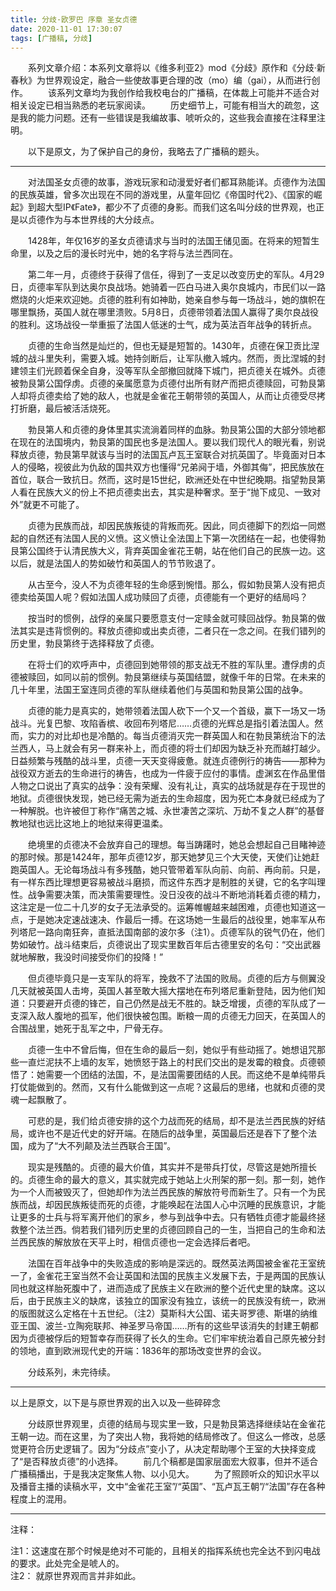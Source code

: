 ```yaml
---
title: 分歧·欧罗巴 序章 圣女贞德
date: 2020-11-01 17:30:07
tags: [广播稿, 分歧]
---
```


　　系列文章介绍：本系列文章将以《维多利亚2》mod《分歧》原作和《分歧·新春秋》为世界观设定，融合一些使故事更合理的改（mo）编（gai），从而进行创作。
　　该系列文章均为我创作给我校电台的广播稿，在体裁上可能并不适合对相关设定已相当熟悉的老玩家阅读。
　　历史细节上，可能有相当大的疏忽，这是我的能力问题。还有一些错误是我编故事、唬听众的，这些我会直接在注释里注明。

<!--more-->

　　以下是原文，为了保护自己的身份，我略去了广播稿的题头。

---

　　对法国圣女贞德的故事，游戏玩家和动漫爱好者们都耳熟能详。贞德作为法国的民族英雄，曾多次出现在不同的游戏里，从童年回忆《帝国时代2》、《国家的崛起》到超大型IP《Fate》，都少不了贞德的身影。而我们这名叫分歧的世界观，也正是以贞德作为与本世界线的大分歧点。

　　1428年，年仅16岁的圣女贞德请求与当时的法国王储见面。在将来的短暂生命里，以及之后的漫长时光中，她的名字将与法兰西同在。

　　第二年一月，贞德终于获得了信任，得到了一支足以改变历史的军队。4月29日，贞德率军队到达奥尔良战场。她骑着一匹白马进入奥尔良城内，市民们以一路燃烧的火炬来欢迎她。贞德的胜利有如神助，她亲自参与每一场战斗，她的旗帜在哪里飘扬，英国人就在哪里溃败。5月8日，贞德带领着法国人赢得了奥尔良战役的胜利。这场战役一举重振了法国人低迷的士气，成为英法百年战争的转折点。

　　贞德的生命当然是灿烂的，但也无疑是短暂的。1430年，贞德在保卫贡比涅城的战斗里失利，需要入城。她持剑断后，让军队撤入城内。然而，贡比涅城的封建领主们光顾着保全自身，没等军队全部撤回就降下城门，把贞德关在城外。贞德被勃艮第公国俘虏。贞德的亲属愿意为贞德付出所有财产而把贞德赎回，可勃艮第人却将贞德卖给了她的敌人，也就是金雀花王朝带领的英国人，从而让贞德受尽拷打折磨，最后被活活烧死。

　　勃艮第人和贞德的身体里其实流淌着同样的血脉。勃艮第公国的大部分领地都在现在的法国境内，勃艮第的国民也多是法国人。要以我们现代人的眼光看，别说释放贞德，勃艮第早就该与当时的法国瓦卢瓦王室联合对抗英国了。毕竟面对日本人的侵略，视彼此为仇敌的国共双方也懂得“兄弟阋于墙，外御其侮”，把民族放在首位，联合一致抗日。然而，这时是15世纪，欧洲还处在中世纪晚期。指望勃艮第人看在民族大义的份上不把贞德卖出去，其实是种奢求。至于“抛下成见、一致对外”就更不可能了。

　　贞德为民族而战，却因民族叛徒的背叛而死。因此，同贞德脚下的烈焰一同燃起的自然还有法国人民的义愤。这义愤让全法国上下第一次团结在一起，也使得勃艮第公国终于认清民族大义，背弃英国金雀花王朝，站在他们自己的民族一边。这以后，就是法国人的势如破竹和英国人的节节败退了。

　　从古至今，没人不为贞德年轻的生命感到惋惜。那么，假如勃艮第人没有把贞德卖给英国人呢？假如法国人成功赎回了贞德，贞德能有一个更好的结局吗？

　　按当时的惯例，战俘的亲属只要愿意支付一定赎金就可赎回战俘。勃艮第的做法其实是违背惯例的。释放贞德抑或出卖贞德，二者只在一念之间。在我们错列的历史里，勃艮第终于选择释放了贞德。

　　在将士们的欢呼声中，贞德回到她带领的那支战无不胜的军队里。遭俘虏的贞德被赎回，如同以前的惯例。勃艮第继续与英国结盟，就像千年的日常。在未来的几十年里，法国王室连同贞德的军队继续着他们与英国和勃艮第公国的战争。

　　贞德的能力是真实的，她带领着法国人砍下一个又一个首级，赢下一场又一场战斗。光复巴黎、攻陷香槟、收回布列塔尼……贞德的光辉总是指引着法国人。然而，实力的对比却也是冷酷的。每当贞德消灭完一群英国人和在勃艮第统治下的法兰西人，马上就会有另一群来补上，而贞德的将士们却因为缺乏补充而越打越少。日益频繁与残酷的战斗里，贞德一天天变得疲惫。就连贞德例行的祷告——那种为战役双方逝去的生命进行的祷告，也成为一件疲于应付的事情。虚渊玄在作品里借人物之口说出了真实的战争：没有荣耀、没有礼让，真实的战场就是存在于现世的地狱。贞德很快发现，她已经无需为逝去的生命超度，因为死亡本身就已经成为了一种解脱。也许被但丁称作“痛苦之城、永世凄苦之深坑、万劫不复之人群”的基督教地狱也远比这地上的地狱来得更温柔。

　　绝境里的贞德决不会放弃自己的理想。每当踌躇时，她总会想起自己目睹神迹的那时候。那是1424年，那年贞德12岁，那天她梦见三个大天使，天使们让她赶跑英国人。无论每场战斗有多残酷，她只管带着军队向前、向前、再向前。只是，有一样东西比理想更容易被战斗磨损，而这件东西才是制胜的关键，它的名字叫理性。战争需要决策，而决策需要理性。没日没夜的战斗不断地消耗着贞德的精力，这注定是一位二十几岁的女子无法承受的。运筹帷幄越来越困难，贞德也知道这一点，于是她决定速战速决、作最后一搏。在这场她一生最后的战役里，她率军从布列塔尼一路向南狂奔，直抵法国南部的波尔多（注1）。贞德军队的锐气仍在，他们势如破竹。战斗结束后，贞德说出了现实里数百年后古德里安的名句：“交出武器就地解散，我没时间接受你们的投降！”

　　但贞德毕竟只是一支军队的将军，挽救不了法国的败局。贞德的后方与侧翼没几天就被英国人击垮，英国人甚至敢大摇大摆地在布列塔尼重新登陆，因为他们知道：只要避开贞德的锋芒，自己仍然是战无不胜的。缺乏增援，贞德的军队成了一支深入敌人腹地的孤军，他们很快被包围。断粮一周的贞德无力回天，在英国人的合围战里，她死于乱军之中，尸骨无存。

　　贞德一生中不曾后悔，但在生命的最后一刻，她似乎有些动摇了。她想诅咒那些一直烂泥扶不上墙的友军，她愤怒于路上的村民们交出的是发霉的粮食。贞德顿悟了：她需要一个团结的法国，不，是法国需要团结的人民。而这绝不是单纯带兵打仗能做到的。然而，又有什么能做到这一点呢？这最后的思绪，也就和贞德的灵魂一起飘散了。

　　可悲的是，我们给贞德安排的这个力战而死的结局，却不是法兰西民族的好结局，或许也不是近代史的好开端。在随后的战争里，英国最后还是吞下了整个法国，成为了“大不列颠及法兰西联合王国”。

　　现实是残酷的。贞德的最大价值，其实并不是带兵打仗，尽管这是她所擅长的。贞德生命的最大的意义，其实就完成于她站上火刑架的那一刻。那一刻，她作为一个人而被毁灭了，但她却作为法兰西民族的解放符号而新生了。只有一个为民族而战，却因民族叛徒而死的贞德，才能唤起在法国人心中沉睡的民族意识，才能让更多的士兵与将军离开他们的家乡，参与到战争中去。只有牺牲贞德才能最终拯救整个法兰西。倘若我们错列历史里的贞德回顾自己的一生，当把自己的生命和法兰西民族的解放放在天平上时，相信贞德也一定会选择后者吧。

　　法国在百年战争中的失败造成的影响是深远的。既然英法两国被金雀花王室统一了，金雀花王室当然不会让英国和法国的民族主义发展下去，于是两国的民族认同也就这样胎死腹中了，进而造成了民族主义在欧洲的整个近代史里的缺席。这以后，由于民族主义的缺席，该独立的国家没有独立，该统一的民族没有统一，欧洲的版图就这么定格在十五世纪。（注2）莫斯科大公国、诺夫哥罗德、斯堪的纳维亚王国、波兰-立陶宛联邦、神圣罗马帝国……所有的这些早该消失的封建王朝都因为贞德被俘后的短暂幸存而获得了长久的生命。它们牢牢统治着自己原先被分封的领地，直到欧洲现代史的开端：1836年的那场改变世界的会议。

　　分歧系列，未完待续。

----

以上是原文，以下是与原世界观的出入以及一些碎碎念

　　分歧原世界观里，贞德的结局与现实里一致，只是勃艮第选择继续站在金雀花王朝一边。而在这里，为了突出人物，我将她的结局修改了。但这么一修改，总感觉更符合历史逻辑了。因为“分歧点”变小了，从决定帮助哪个王室的大抉择变成了“是否释放贞德”的小选择。
　　前几个稿都是国家层面宏大叙事，但并不适合广播稿播出，于是我决定聚焦人物、以小见大。
　　为了照顾听众的知识水平以及播音主播的读稿水平，文中“金雀花王室”/“英国”、“瓦卢瓦王朝”/“法国”存在各种程度上的混用。

----

注释：

注1：这速度在那个时候是绝对不可能的，且相关的指挥系统也完全达不到闪电战的要求。此处完全是唬人的。  
注2： 就原世界观而言并非如此。  
